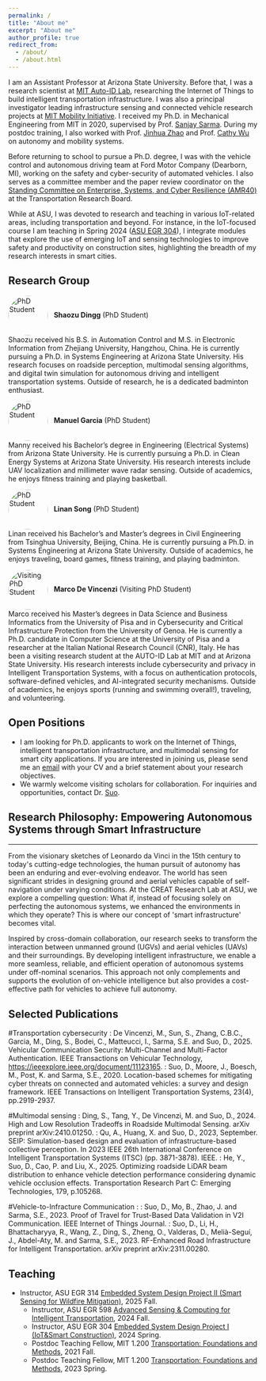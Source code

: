 ```yaml
---
permalink: /
title: "About me"
excerpt: "About me"
author_profile: true
redirect_from: 
  - /about/
  - /about.html
---
```


I am an Assistant Professor at Arizona State University. Before that, I was a research scientist at [MIT Auto-ID Lab](https://autoid.mit.edu/), researching the Internet of Things to build intelligent transportation infrastructure. I was also a principal investigator leading infrastructure sensing and connected vehicle research projects at [MIT Mobility Initiative](https://www.mmi.mit.edu/research). I received my Ph.D. in Mechanical Engineering from MIT in 2020, supervised by Prof. [Sanjay Sarma](https://scholar.google.com/citations?user=r9UmpGUAAAAJ&hl=en). During my postdoc training, I also worked with Prof. [Jinhua Zhao](https://scholar.google.com/citations?user=bC0BOGoAAAAJ&hl=en) and Prof. [Cathy Wu](https://scholar.google.com/citations?user=wyjZbeMAAAAJ&hl=en) on autonomy and mobility systems. 

Before returning to school to pursue a Ph.D. degree, I was with the vehicle control and autonomous driving team at Ford Motor Company (Dearborn, MI), working on the safety and cyber-security of automated vehicles. I also serves as a committee member and the paper review coordinator on the [Standing Committee on Enterprise, Systems, and Cyber Resilience (AMR40)](https://www.trbamr40.org/) at the Transportation Research Board. 

While at ASU, I was devoted to research and teaching in various IoT-related areas, including transportation and beyond. For instance, in the IoT-focused course I am teaching in Spring 2024 ([ASU EGR 304](https://www.dropbox.com/scl/fi/oqrymr9s5thxfzjkt0cai/project_description.pdf?rlkey=67fa9uzczxn11uzg7ziorx9uz&dl=0)), I integrate modules that explore the use of emerging IoT and sensing technologies to improve safety and productivity on construction sites, highlighting the breadth of my research interests in smart cities.

## Research Group

<img src="{{ '/images/shaozu.jpg' | relative_url }}" alt="PhD Student" width="80" style="border-radius:50%; vertical-align:middle; margin-right:8px;"> **Shaozu Dingg** (PhD Student)<br>
Shaozu received his B.S. in Automation Control and M.S. in Electronic Information from Zhejiang University, Hangzhou, China. He is currently pursuing a Ph.D. in Systems Engineering at Arizona State University. His research focuses on roadside perception, multimodal sensing algorithms, and digital twin simulation for autonomous driving and intelligent transportation systems. Outside of research, he is a dedicated badminton enthusiast.

<img src="{{ '/images/manny.jpg' | relative_url }}" alt="PhD Student" width="80" style="border-radius:50%; vertical-align:middle; margin-right:8px;"> **Manuel Garcia** (PhD Student)<br>
Manny received his Bachelor’s degree in Engineering (Electrical Systems) from Arizona State University. He is currently pursuing a Ph.D. in Clean Energy Systems at Arizona State University. His research interests include UAV localization and millimeter wave radar sensing. Outside of academics, he enjoys fitness training and playing basketball.

<img src="{{ '/images/linan.jpg' | relative_url }}" alt="PhD Student" width="80" style="border-radius:50%; vertical-align:middle; margin-right:8px;"> **Linan Song** (PhD Student)<br>
Linan received his Bachelor’s and Master’s degrees in Civil Engineering from Tsinghua University, Beijing, China. He is currently pursuing a Ph.D. in Systems Engineering at Arizona State University. Outside of academics, he enjoys traveling, board games, fitness training, and playing badminton.

<img src="{{ '/images/marco.jpg' | relative_url }}" alt="Visiting PhD Student" width="80" style="border-radius:50%; vertical-align:middle; margin-right:8px;"> **Marco De Vincenzi** (Visiting PhD Student)<br>
Marco received his Master’s degrees in Data Science and Business Informatics from the University of Pisa and in Cybersecurity and Critical Infrastructure Protection from the University of Genoa. He is currently a Ph.D. candidate in Computer Science at the University of Pisa and a researcher at the Italian National Research Council (CNR), Italy. He has been a visiting research student at the AUTO-ID Lab at MIT and at Arizona State University. His research interests include cybersecurity and privacy in Intelligent Transportation Systems, with a focus on authentication protocols, software-defined vehicles, and AI-integrated security mechanisms. Outside of academics, he enjoys sports (running and swimming overall!), traveling, and volunteering. 


## Open Positions

  * I am looking for Ph.D. applicants to work on the Internet of Things, intelligent transportation infrastructure, and multimodal sensing for smart city applications. If you are interested in joining us, please send me an [email](mailto:dajiang.suo@asu.edu) with your CV and a brief statement about your research objectives.
  * We warmly welcome visiting scholars for collaboration. For inquiries and opportunities, contact Dr. [Suo](mailto:dajiang.suo@asu.edu).


## Research Philosophy: Empowering Autonomous Systems through Smart Infrastructure
------
From the visionary sketches of Leonardo da Vinci in the 15th century to today's cutting-edge technologies, the human pursuit of autonomy has been an enduring and ever-evolving endeavor. The world has seen significant strides in designing ground and aerial vehicles capable of self-navigation under varying conditions. At the CREAT Research Lab at ASU, we explore a compelling question: What if, instead of focusing solely on perfecting the autonomous systems, we enhanced the environments in which they operate? This is where our concept of 'smart infrastructure' becomes vital.

Inspired by cross-domain collaboration, our research seeks to transform the interaction between unmanned ground (UGVs) and aerial vehicles (UAVs) and their surroundings. By developing intelligent infrastructure, we enable a more seamless, reliable, and efficient operation of autonomous systems under off-nominal scenarios. This approach not only complements and supports the evolution of on-vehicle intelligence but also provides a cost-effective path for vehicles to achieve full autonomy.

## Selected Publications

#Transportation cybersecurity
:   De Vincenzi, M., Sun, S., Zhang, C.B.C., Garcia, M., Ding, S., Bodei, C., Matteucci, I., Sarma, S.E. and Suo, D., 2025. Vehicular Communication Security: Multi-Channel and Multi-Factor Authentication. IEEE Transactions on Vehicular Technology, https://ieeexplore.ieee.org/document/11123165.
:   Suo, D., Moore, J., Boesch, M., Post, K. and Sarma, S.E., 2020. Location-based schemes for mitigating cyber threats on connected and automated vehicles: a survey and design framework. IEEE Transactions on Intelligent Transportation Systems, 23(4), pp.2919-2937.

#Multimodal sensing
:   Ding, S., Tang, Y., De Vincenzi, M. and Suo, D., 2024. High and Low Resolution Tradeoffs in Roadside Multimodal Sensing. arXiv preprint arXiv:2410.01250.
:   Qu, A., Huang, X. and Suo, D., 2023, September. SEIP: Simulation-based design and evaluation of infrastructure-based collective perception. In 2023 IEEE 26th International Conference on Intelligent Transportation Systems (ITSC) (pp. 3871-3878). IEEE.
:   He, Y., Suo, D., Cao, P. and Liu, X., 2025. Optimizing roadside LiDAR beam distribution to enhance vehicle detection performance considering dynamic vehicle occlusion effects. Transportation Research Part C: Emerging Technologies, 179, p.105268.

#Vehicle-to-Infracture Communication
:   :   Suo, D., Mo, B., Zhao, J. and Sarma, S.E., 2023. Proof of Travel for Trust-Based Data Validation in V2I Communication. IEEE Internet of Things Journal.
:   Suo, D., Li, H., Bhattacharyya, R., Wang, Z., Ding, S., Zheng, O., Valderas, D., Melià-Seguí, J., Abdel-Aty, M. and Sarma, S.E., 2023. RF-Enhanced Road Infrastructure for Intelligent Transportation. arXiv preprint arXiv:2311.00280.

## Teaching 
* Instructor, ASU EGR 314 [Embedded System Design Project II (Smart Sensing for Wildfire Mitigation)](https://www.dropbox.com/scl/fi/5xj55eo3e75cunrc6nqs8/EGR314-SuoFall2025-project-description.pdf?rlkey=l1kyk1t1klh06ftingm4kglqh&st=nreqeuzg&dl=0), 2025 Fall.
  * Instructor, ASU EGR 598 [Advanced Sensing & Computing for Intelligent Transportation](https://www.dropbox.com/scl/fi/gttnr2doj9uuxiaowfzrj/syllabus-EGR598_Fall2024-Suo.pdf?rlkey=0r176z4nq2aybd5y3hc6du7cf&st=u0doqpz5&dl=0), 2024 Fall.
  * Instructor, ASU EGR 304 [Embedded System Design Project I (IoT&Smart Construction)](https://www.dropbox.com/scl/fi/oqrymr9s5thxfzjkt0cai/project_description.pdf?rlkey=67fa9uzczxn11uzg7ziorx9uz&dl=0), 2024 Spring.
  * Postdoc Teaching Fellow, MIT 1.200 [Transportation: Foundations and Methods](http://student.mit.edu/catalog/m1b.html), 2021 Fall.
  * Postdoc Teaching Fellow, MIT 1.200 [Transportation: Foundations and Methods](http://student.mit.edu/catalog/m1b.html), 2023 Spring.


    
